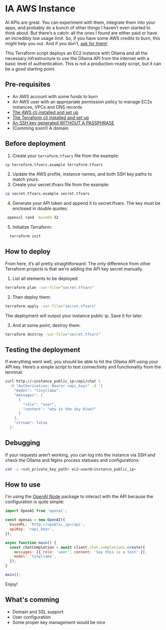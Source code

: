 # IA AWS Instance

AI APIs are great. You can experiment with them, integrate them into your apps, and probably do a bunch of other things I haven’t even started to think about. But there’s a catch: all the ones I found are either paid or have an incredibly low usage limit. So, if you have some AWS credits to burn, this might help you out. And if you don’t, [ask for them!](https://pages.awscloud.com/GLOBAL_NCA_LN_ARRC-program-A300-2023.html)  

This Terraform script deploys an EC2 instance with Ollama and all the necessary infrastructure to use the Ollama API from the internet with a basic level of authentication. This is not a production-ready script, but it can be a good starting point.  

## Pre-requisites
- An AWS account with some funds to burn
- An AWS user with an appropriate permission policy to manage EC2s instances, VPCs and DNS records
- [The AWS cli installed and set up](https://docs.aws.amazon.com/cli/latest/userguide/getting-started-install.html)
- [The Terraform cli installed and set up](https://developer.hashicorp.com/terraform/tutorials/aws-get-started/install-cli)
- [An SSH key generated WITHOUT A PASSPHRASE](https://docs.github.com/en/authentication/connecting-to-github-with-ssh/generating-a-new-ssh-key-and-adding-it-to-the-ssh-agent)
- (Comming soon!) A domain

## Before deployment
1. Create your `terraform.tfvars` file from the example:
  ```bash
  cp terraform.tfvars.example terraform.tfvars
  ```
2. Update the AWS profile, instance names, and both SSH key paths to match yours.
3. Create your secret.tfvars file from the example:
  ```bash
  cp secret.tfvars.example secret.tfvars
  ```
4. Generate your API token and append it to secret.tfvars. The key must be enclosed in double quotes:
  ```bash
   openssl rand -base64 32
  ```
5. Initialize Terraform:
  ```bash
    terraform init
  ```

## How to deploy
From here, it’s all pretty straightforward. The only difference from other Terraform projects is that we’re adding the API key secret manually.

1. List all elements to be deployed:
  ```bash
  terraform plan -var-file="secret.tfvars"
  ```
2. Then deploy them:
  ```bash
  terraform apply -var-file="secret.tfvars"
  ```
The deployment will output your instance public ip. Save it for later.

3. And at some point, destroy them:
  ```bash
  terraform destroy -var-file="secret.tfvars"
  ```

## Testing the deployment
If everything went well, you should be able to hit the Ollama API using your API key. Here’s a simple script to test connectivity and functionality from the terminal:
  ```bash
  curl http://<instance_public_ip>/api/chat \
    -H "Authorization: Bearer <api_key>" -d '{
      "model": "tinyllama",
      "messages": [
        {
          "role": "user",
          "content": "why is the sky blue?"
        }
      ],
      "stream": false
    }'
  ```

## Debugging
If your requests aren’t working, you can log into the instance via SSH and check the Ollama and Nginx process statuses and configurations:
  ```bash
  ssh -i <ssh_private_key_path> ec2-user@<instance_public_ip>
  ```

## How to use
I'm using the [OpenAI Node](https://github.com/openai/openai-node) package to interact with the API because the configuration is quite simple:

```js
import OpenAI from 'openai';

const openai = new OpenAI({
  baseURL: 'http://<public_ip>/api',
  apiKey: '<api_key>',
});

async function main() {
  const chatCompletion = await client.chat.completions.create({
    messages: [{ role: 'user', content: 'Say this is a test' }],
    model: 'tinyllama',
  });
}

main();
```

Enjoy!

## What's comming
- Domain and SSL support
- User configuration
- Some proper key management would be nice
